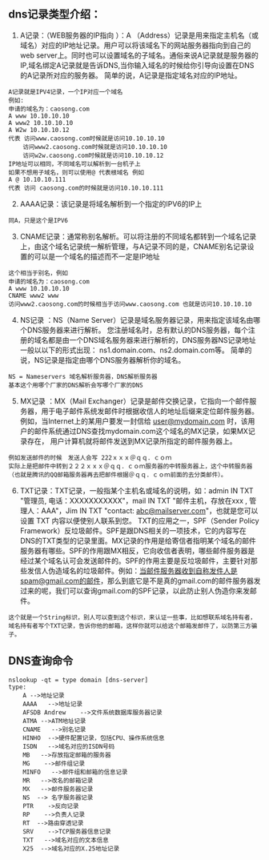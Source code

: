 ## dns记录类型介绍：

1. A记录：（WEB服务器的IP指向 ）：A （Address）记录是用来指定主机名（或域名）对应的IP地址记录。用户可以将该域名下的网站服务器指向到自己的web server上。同时也可以设置域名的子域名。通俗来说A记录就是服务器的IP,域名绑定A记录就是告诉DNS,当你输入域名的时候给你引导向设置在DNS的A记录所对应的服务器。 简单的说，A记录是指定域名对应的IP地址。

```
A记录就是IPV4记录，一个IP对应一个域名
例如:
申请的域名为：caosong.com
A www 10.10.10.10 
A www2 10.10.10.10 
A W2w 10.10.10.12
代表 访问www.caosong.com时候就是访问10.10.10.10
    访问www2.caosong.com时候就是访问10.10.10.10
    访问w2w.caosong.com时候就是访问10.10.10.12
IP地址可以相同，不同域名可以解析到一台机子上
如果不想用子域名，则可以使用@ 代表根域名 例如
A @ 10.10.10.111
代表 访问 caosong.com的时候就是访问10.10.10.111

```

2. AAAA记录：该记录是将域名解析到一个指定的IPV6的IP上
```
同A，只是这个是IPV6
```

3. CNAME记录：通常称别名解析。可以将注册的不同域名都转到一个域名记录上，由这个域名记录统一解析管理，与A记录不同的是，CNAME别名记录设置的可以是一个域名的描述而不一定是IP地址
```
这个相当于别名，例如
申请的域名为：caosong.com
A www 10.10.10.10 
CNAME www2 www
访问www2.caosong.com的时候相当于访问www.caosong.com 也就是访问10.10.10.10
```
4. NS记录 ：NS（Name Server）记录是域名服务器记录，用来指定该域名由哪个DNS服务器来进行解析。 您注册域名时，总有默认的DNS服务器，每个注册的域名都是由一个DNS域名服务器来进行解析的，DNS服务器NS记录地址一般以以下的形式出现： ns1.domain.com、ns2.domain.com等。 简单的说，NS记录是指定由哪个DNS服务器解析你的域名。
```
NS = Nameservers 域名解析服务器，DNS解析服务器
基本这个用哪个厂家的DNS解析会写哪个厂家的DNS
```
5. MX记录 ：MX（Mail Exchanger）记录是邮件交换记录，它指向一个邮件服务器，用于电子邮件系统发邮件时根据收信人的地址后缀来定位邮件服务器。例如，当Internet上的某用户要发一封信给 user@mydomain.com 时，该用户的邮件系统通过DNS查找mydomain.com这个域名的MX记录，如果MX记录存在， 用户计算机就将邮件发送到MX记录所指定的邮件服务器上。
```
例如发送邮件的时候　发送人会写 222ｘｘｘ＠ｑｑ．ｃｏｍ
实际上是把邮件中转到２２２ｘｘｘ＠ｑｑ．ｃｏｍ服务器的中转服务器上，这个中转服务器（也就是腾讯的QQ邮箱服务器再去把邮件根据＠ｑｑ．ｃｏｍ前面的去分类邮件）。
```
6. TXT记录：TXT记录，一般指某个主机名或域名的说明，如：admin IN TXT "管理员, 电话：XXXXXXXXXXX"，mail IN TXT "邮件主机，存放在xxx , 管理人：AAA"，Jim IN TXT "contact: abc@mailserver.com"，也就是您可以设置 TXT 内容以便使别人联系到您。 TXT的应用之一，SPF（Sender Policy Framework）反垃圾邮件。SPF是跟DNS相关的一项技术，它的内容写在DNS的TXT类型的记录里面。MX记录的作用是给寄信者指明某个域名的邮件服务器有哪些。SPF的作用跟MX相反，它向收信者表明，哪些邮件服务器是经过某个域名认可会发送邮件的。SPF的作用主要是反垃圾邮件，主要针对那些发信人伪造域名的垃圾邮件。例如：当邮件服务器收到自称发件人是spam@gmail.com的邮件，那么到底它是不是真的gmail.com的邮件服务器发过来的呢，我们可以查询gmail.com的SPF记录，以此防止别人伪造你来发邮件。
```
这个就是一个String标识，别人可以查到这个标识，来认证一些事，比如想联系域名持有者，域名持有者写个TXT记录，告诉你他的邮箱，这样你就可以给这个邮箱发邮件了，以防第三方骗子。
```
## DNS查询命令
```
nslookup -qt = type domain [dns-server]
type:
    A -->地址记录
    AAAA   -->地址记录
    AFSDB Andrew    -->文件系统数据库服务器记录
    ATMA -->ATM地址记录
    CNAME   -->别名记录
    HINHO  -->硬件配置记录，包括CPU、操作系统信息 
    ISDN   -->域名对应的ISDN号码
    MB   -->存放指定邮箱的服务器
    MG    -->邮件组记录
    MINFO   -->邮件组和邮箱的信息记录
    MR   -->改名的邮箱记录
    MX   -->邮件服务器记录
    NS  --> 名字服务器记录
    PTR    ->反向记录
    RP    -->负责人记录
    RT  -->路由穿透记录
    SRV    -->TCP服务器信息记录
    TXT   -->域名对应的文本信息
    X25  -->域名对应的X.25地址记录
```
